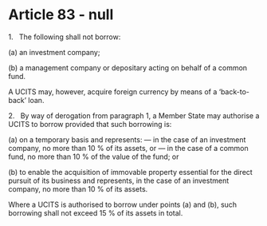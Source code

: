 # Article 83 - null


1.   The following shall not borrow:

(a) an investment company;

(b) a management company or depositary acting on behalf of a common fund.

A UCITS may, however, acquire foreign currency by means of a ‘back-to-back’ loan.

2.   By way of derogation from paragraph 1, a Member State may authorise a UCITS to borrow provided that such borrowing is:

(a) on a temporary basis and represents: — in the case of an investment company, no more than 10 % of its assets, or — in the case of a common fund, no more than 10 % of the value of the fund; or

(b) to enable the acquisition of immovable property essential for the direct pursuit of its business and represents, in the case of an investment company, no more than 10 % of its assets.

Where a UCITS is authorised to borrow under points (a) and (b), such borrowing shall not exceed 15 % of its assets in total.
